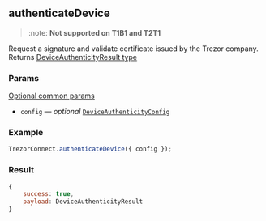 ## authenticateDevice

> :note: **Not supported on T1B1 and T2T1**

Request a signature and validate certificate issued by the Trezor company.
Returns [DeviceAuthenticityResult type](https://github.com/trezor/trezor-suite/blob/develop/packages/connect/src/types/api/authenticateDevice.ts)

### Params

[Optional common params](commonParams.md)

-   `config` — _optional_ [`DeviceAuthenticityConfig`](https://github.com/trezor/trezor-suite/blob/develop/packages/connect/src/types/api/authenticateDevice.ts)

### Example

```javascript
TrezorConnect.authenticateDevice({ config });
```

### Result

```javascript
{
    success: true,
    payload: DeviceAuthenticityResult
}
```
